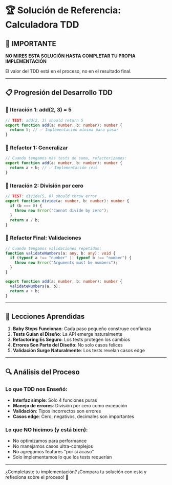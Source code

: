 # 🏆 Solución de Referencia: Calculadora TDD

## 🚨 IMPORTANTE

**NO MIRES ESTA SOLUCIÓN HASTA COMPLETAR TU PROPIA IMPLEMENTACIÓN**

El valor del TDD está en el proceso, no en el resultado final.

---

## 📋 Progresión del Desarrollo TDD

### 🔴 Iteración 1: add(2, 3) = 5

```typescript
// TEST: add(2, 3) should return 5
export function add(a: number, b: number): number {
  return 5; // ✅ Implementación mínima para pasar
}
```

### 🔵 Refactor 1: Generalizar

```typescript
// Cuando tengamos más tests de suma, refactorizamos:
export function add(a: number, b: number): number {
  return a + b; // ✅ Implementación real
}
```

### 🔴 Iteración 2: División por cero

```typescript
// TEST: divide(5, 0) should throw error
export function divide(a: number, b: number): number {
  if (b === 0) {
    throw new Error("Cannot divide by zero");
  }
  return a / b;
}
```

### 🔵 Refactor Final: Validaciones

```typescript
// Cuando tengamos validaciones repetidas:
function validateNumbers(a: any, b: any): void {
  if (typeof a !== "number" || typeof b !== "number") {
    throw new Error("Arguments must be numbers");
  }
}

export function add(a: number, b: number): number {
  validateNumbers(a, b);
  return a + b;
}
```

---

## 🎯 Lecciones Aprendidas

1. **Baby Steps Funcionan**: Cada paso pequeño construye confianza
2. **Tests Guían el Diseño**: La API emerge naturalmente
3. **Refactoring Es Seguro**: Los tests protegen los cambios
4. **Errores Son Parte del Diseño**: No solo casos felices
5. **Validación Surge Naturalmente**: Los tests revelan casos edge

---

## 🔍 Análisis del Proceso

### Lo que TDD nos Enseñó:

- **Interfaz simple**: Solo 4 funciones puras
- **Manejo de errores**: División por cero como excepción
- **Validación**: Tipos incorrectos son errores
- **Casos edge**: Cero, negativos, decimales son importantes

### Lo que NO hicimos (y está bien):

- No optimizamos para performance
- No manejamos casos ultra-complejos
- No agregamos features "por si acaso"
- Solo implementamos lo que los tests requerían

---

¿Completaste tu implementación? ¡Compara tu solución con esta y reflexiona sobre el proceso! 🤔
